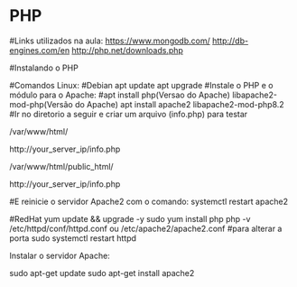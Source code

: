 # PHP
#Links utilizados na aula:
https://www.mongodb.com/
http://db-engines.com/en
http://php.net/downloads.php

#Instalando o PHP

#Comandos Linux:
#Debian
apt update
apt upgrade
#Instale o PHP e o módulo para o Apache:
#apt install php(Versao do Apache) libapache2-mod-php(Versão do Apache)
apt install apache2 libapache2-mod-php8.2
#Ir no diretorio a seguir e criar um arquivo (info.php) para testar

/var/www/html/
<?php phpinfo(); ?>
http://your_server_ip/info.php

/var/www/html/public_html/
<?php phpinfo(); ?>
http://your_server_ip/info.php

#E reinicie o servidor Apache2 com o comando:
systemctl restart apache2

#RedHat
yum update && upgrade -y
sudo yum install php
php -v
/etc/httpd/conf/httpd.conf ou /etc/apache2/apache2.conf #para alterar a porta
sudo systemctl restart httpd

Instalar o servidor Apache:

sudo apt-get update 
sudo apt-get install apache2







